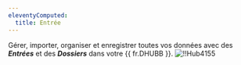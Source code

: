 ```yaml
---
eleventyComputed:
  title: Entrée
---
```

Gérer, importer, organiser et enregistrer toutes vos données avec des ***Entrées*** et des ***Dossiers*** dans votre {{ fr.DHUBB }}.
![!!Hub4155](https://cdnweb.devolutions.net/docs/fr/hub/Hub4155.png)
